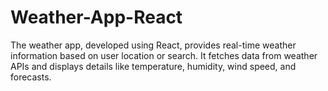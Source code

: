# Weather-App-React
The weather app, developed using React, provides real-time weather information based on user location or search. It fetches data from weather APIs and displays details like temperature, humidity, wind speed, and forecasts.
